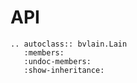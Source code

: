 # API

```{eval-rst}
.. autoclass:: bvlain.Lain
   :members:
   :undoc-members:
   :show-inheritance:
```
